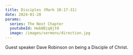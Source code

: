 ```yaml
---
title: Disciples (Mark 10:17-31)
date: 2024-01-28
params:
  series: The Next Chapter
  youtubeId: Hwb8Bjq8jt0
  image: /images/sermons/direction.jpg
---
```


Guest speaker Dave Robinson on being a Disciple of Christ.
